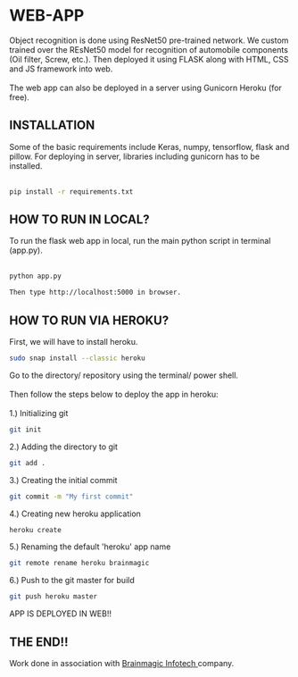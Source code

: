 # WEB-APP

Object recognition is done using ResNet50 pre-trained network. We custom trained over the REsNet50 model for recognition of automobile components (Oil filter, Screw, etc.). Then deployed it using FLASK along with HTML, CSS and JS framework into web. <br><br>
The web app can also be deployed in a server using Gunicorn Heroku (for free). <br>
<h2>INSTALLATION</h2>
Some of the basic requirements include Keras, numpy, tensorflow, flask and pillow. For deploying in server, libraries including gunicorn has to be installed. <br><br>

```sh
pip install -r requirements.txt
```
<h2>HOW TO RUN IN LOCAL?</h2>
To run the flask web app in local, run the main python script in terminal (app.py).<br><br>

```sh
python app.py
```
```sh
Then type http://localhost:5000 in browser. 
```
<h2>HOW TO RUN VIA HEROKU?</h2>
First, we will have to install heroku.

```sh
sudo snap install --classic heroku
```

Go to the directory/ repository using the terminal/ power shell. <br><br>Then follow the steps below to deploy the app in heroku:<br><br>
1.) Initializing git
```sh
git init
```
2.) Adding the directory to git
```sh
git add .
```
3.) Creating the initial commit
```sh
git commit -m "My first commit"
```
4.) Creating new heroku application
```sh
heroku create
```
5.) Renaming the default 'heroku' app name
```sh
git remote rename heroku brainmagic
```
6.) Push to the git master for build
```sh
git push heroku master
```
APP IS DEPLOYED IN WEB!!<br>
<h2>THE END!!</h2>
Work done in association with <a href="http://brainmagic.co.in/"> Brainmagic Infotech </a> company.

